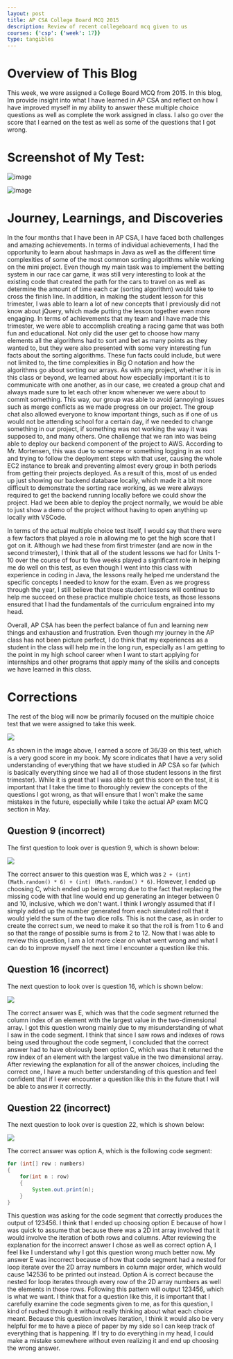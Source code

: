 ```yaml
---
layout: post
title: AP CSA College Board MCQ 2015 
description: Review of recent collegeboard mcq given to us
courses: {'csp': {'week': 17}}
type: tangibles
---
```


# Overview of This Blog

This week, we were assigned a College Board MCQ from 2015. In this blog, Im provide insight into what I have learned in AP CSA and reflect on how I have improved myself in my ability to answer these multiple choice questions as well as complete the work assigned in class. I also go over the score that I earned on the test as well as some of the questions that I got wrong. 

# Screenshot of My Test:
![image](https://github.com/raunak2007/csa-pages/assets/41299387/f9d40594-a7e7-43ae-9cb3-5d1216072f70)

![image](https://github.com/raunak2007/csa-pages/assets/41299387/f25daa3b-6425-432c-a2fd-c7084de24201)


# Journey, Learnings, and Discoveries

In the four months that I have been in AP CSA, I have faced both challenges and amazing achievements. In terms of individual achievements, I had the opportunity to learn about hashmaps in Java as well as the different time complexities of some of the most common sorting algorithms while working on the mini project. Even though my main task was to implement the betting system in our race car game, it was still very interesting to look at the existing code that created the path for the cars to travel on as well as determine the amount of time each car (sorting algorithm) would take to cross the finish line. In addition, in making the student lesson for this trimester, I was able to learn a lot of new concepts that I previously did not know about jQuery, which made putting the lesson together even more engaging. In terms of achievements that my team and I have made this trimester, we were able to accomplish creating a racing game that was both fun and educational. Not only did the user get to choose how many elements all the algorithms had to sort and bet as many points as they wanted to, but they were also presented with some very interesting fun facts about the sorting algorithms. These fun facts could include, but were not limited to, the time complexities in Big O notation and how the algorithms go about sorting our arrays. As with any project, whether it is in this class or beyond, we learned about how especially important it is to communicate with one another, as in our case, we created a group chat and always made sure to let each other know whenever we were about to commit something. This way, our group was able to avoid (annoying) issues such as merge conflicts as we made progress on our project. The group chat also allowed everyone to know important things, such as if one of us would not be attending school for a certain day, if we needed to change something in our project, if something was not working the way it was supposed to, and many others. One challenge that we ran into was being able to deploy our backend component of the project to AWS. According to Mr. Mortensen, this was due to someone or something logging in as root and trying to follow the deployment steps with that user, causing the whole EC2 instance to break and preventing almost every group in both periods from getting their projects deployed. As a result of this, most of us ended up just showing our backend database locally, which made it a bit more difficult to demonstrate the sorting race working, as we were always required to get the backend running locally before we could show the project. Had we been able to deploy the project normally, we would be able to just show a demo of the project without having to open anything up locally with VSCode.

In terms of the actual multiple choice test itself, I would say that there were a few factors that played a role in allowing me to get the high score that I got on it. Although we had these from first trimester (and are now in the second trimester), I think that all of the student lessons we had for Units 1-10 over the course of four to five weeks played a significant role in helping me do well on this test, as even though I went into this class with experience in coding in Java, the lessons really helped me understand the specific concepts I needed to know for the exam. Even as we progress through the year, I still believe that those student lessons will continue to help me succeed on these practice multiple choice tests, as those lessons ensured that I had the fundamentals of the curriculum engrained into my head. 

Overall, AP CSA has been the perfect balance of fun and learning new things and exhaustion and frustration. Even though my journey in the AP class has not been picture perfect, I do think that my experiences as a student in the class will help me in the long run, especially as I am getting to the point in my high school career when I want to start applying for internships and other programs that apply many of the skills and concepts we have learned in this class. 

# Corrections

The rest of the blog will now be primarily focused on the multiple choice test that we were assigned to take this week. 


![]({{site.baseurl}}/images/finalscore2015.png)


As shown in the image above, I earned a score of 36/39 on this test, which is a very good score in my book. My score indicates that I have a very solid understanding of everything that we have studied in AP CSA so far (which is basically everything since we had all of those student lessons in the first trimester). While it is great that I was able to get this score on the test, it is important that I take the time to thoroughly review the concepts of the questions I got wrong, as that will ensure that I won't make the same mistakes in the future, especially while I take the actual AP exam MCQ section in May. 




## Question 9 (incorrect)

The first question to look over is question 9, which is shown below:

![]({{site.baseurl}}/images/question9.png)

The correct answer to this question was E, which was ```2 + (int) (Math.random() * 6) + (int) (Math.random() * 6)```. However, I ended up choosing C, which ended up being wrong due to the fact that replacing the missing code with that line would end up generating an integer between 0 and 10, inclusive, which we don't want. I think I wrongly assumed that if I simply added up the number generated from each simulated roll that it would yield the sum of the two dice rolls. This is not the case, as in order to create the correct sum, we need to make it so that the roll is from 1 to 6 and so that the range of possible sums is from 2 to 12. Now that I was able to review this question, I am a lot more clear on what went wrong and what I can do to improve myself the next time I encounter a question like this. 



## Question 16 (incorrect)

The next question to look over is question 16, which is shown below:


![]({{site.baseurl}}/images/question16.png)

The correct answer was E, which was that the code segment returned the column index of an element with the largest value in the two-dimensional array. I got this question wrong mainly due to my misunderstanding of what I saw in the code segment. I think that since I saw rows and indexes of rows being used throughout the code segment, I concluded that the correct answer had to have obviously been option C, which was that it returned the row index of an element with the largest value in the two dimensional array. After reviewing the explanation for all of the answer choices, including the correct one, I have a much better understanding of this question and feel confident that if I ever encounter a question like this in the future that I will be able to answer it correctly. 


## Question 22 (incorrect)

The next question to look over is question 22, which is shown below:

![]({{site.baseurl}}/images/question22.png)

The correct answer was option A, which is the following code segment:

```java
for (int[] row : numbers)
{
    for(int n : row)
    {
        System.out.print(n);
    }
} 
```

This question was asking for the code segment that correctly produces the output of 123456. I think that I ended up choosing option E because of how I was quick to assume that because there was a 2D int array involved that it would involve the iteration of both rows and columns. After reviewing the explanation for the incorrect answer I chose as well as correct option A, I feel like I understand why I got this question wrong much better now. My answer E was incorrect because of how that code segment had a nested for loop iterate over the 2D array numbers in column major order, which would cause 142536 to be printed out instead. Option A is correct because the nested for loop iterates through every row of the 2D array numbers as well the elements in those rows. Following this pattern will output 123456, which is what we want. I think that for a question like this, it is important that I carefully examine the code segments given to me, as for this question, I kind of rushed through it without really thinking about what each choice meant. Because this question involves iteration, I think it would also be very helpful for me to have a piece of paper by my side so I can keep track of everything that is happening. If I try to do everything in my head, I could make a mistake somewhere without even realizing it and end up choosing the wrong answer. 











